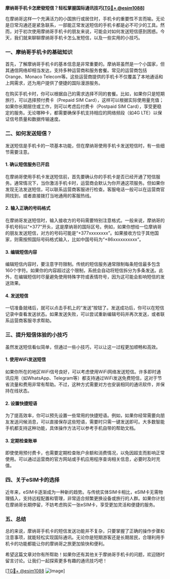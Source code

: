 **摩纳哥手机卡怎麽發短信？轻松掌握国际通讯技巧[[TG💪+ @esim1088](https://t.me/s/esim1088)]**

在摩纳哥这样一个充满活力的小国旅行或居住时，手机卡的重要性不言而喻。无论是日常沟通还是紧急联系，一部能正常发送短信的手机卡都是必不可少的工具。然而，对于初次使用摩纳哥手机卡的朋友来说，可能会对如何发送短信感到困惑。今天，我们就来聊聊摩纳哥手机卡怎么发短信，以及一些实用的小技巧。

### 一、摩纳哥手机卡的基础知识

首先，了解摩纳哥手机卡的基本信息是非常重要的。摩纳哥虽然是一个小国家，但其通信网络却相当发达，支持多种运营商和服务套餐。常见的运营商包括Orange、Monaco Telecom等。这些运营商提供的手机卡不仅覆盖了本地通话和上网需求，还为用户提供了便捷的国际漫游服务。

在购买手机卡时，你可以根据自己的需求选择不同的套餐。比如，如果你只是短期旅行，可以选择预付费卡（Prepaid SIM Card），这样可以根据实际使用量充值；如果你长期居住或工作，则可以考虑后付费卡（Postpaid SIM Card），享受更稳定的服务。无论哪种卡，都需要确保手机支持相应的网络频段（如4G LTE）以保证信号质量和数据传输速度。

### 二、如何发送短信？

发送短信是手机卡的一项基本功能，但在摩纳哥使用手机卡发送短信时，有一些细节需要注意。

#### 1. 确认短信服务已开启

在摩纳哥使用手机卡发送短信前，首先要确认你的手机卡是否已经开通了短信服务。通常情况下，当你激活手机卡时，运营商会默认为你开通这项服务。但如果你发现无法发送短信，可以联系运营商客服进行检查。客服电话一般可以在运营商官网找到，或者直接拨打当地通用的客服热线。

#### 2. 输入正确的号码格式

在摩纳哥发送短信时，输入接收方的号码需要特别注意格式。一般来说，摩纳哥的手机号码以“+377”开头，这是摩纳哥的国际区号。例如，如果你想给一位摩纳哥的朋友发送短信，对方的号码可能是“+377xxxxxxxx”。如果接收方位于其他国家，则需按照国际号码格式输入，比如中国号码为“+86xxxxxxxxxx”。

#### 3. 编辑短信内容

编辑短信内容时，要注意字符限制。传统的短信服务通常限制每条短信最多包含160个字符。如果你的内容超过这个限制，系统会自动将短信拆分为多条发送。此外，在编辑短信时尽量避免使用特殊字符或表情符号，因为这可能会影响短信的发送效果。

#### 4. 发送短信

一切准备就绪后，就可以点击手机上的“发送”按钮了。发送成功后，你可以在短信记录中查看发送状态。如果发送失败，可以尝试重新编辑号码并再次发送，或者联系运营商客服寻求帮助。

### 三、提升短信体验的小技巧

虽然发送短信看似简单，但通过一些小技巧，可以让这一过程更加顺畅和高效。

#### 1. 使用WiFi发送短信

如果你所在的地区WiFi信号良好，可以考虑使用WiFi网络发送短信。许多即时通讯应用（如WhatsApp、Telegram等）都支持通过WiFi发送免费短信，这对于节省流量和费用非常有帮助。不过，这种方式需要对方也安装相同的通讯软件，并保持在线状态。

#### 2. 设置快捷短语

为了提高效率，你可以预先设置一些常用的快捷短语。例如，如果你经常需要向朋友发送问候消息，可以直接保存这些短语，需要时只需一键发送即可。大多数智能手机都支持这种功能，具体操作方法可以参考手机自带的帮助文档。

#### 3. 定期检查账单

即使使用预付费卡，也需要定期检查账户余额和消费情况，以免因超支而影响正常使用。可以通过运营商的官方网站或手机应用程序查询相关信息，必要时及时充值。

### 四、关于eSIM卡的选择

近年来，eSIM卡逐渐成为一种新的趋势。与传统实体SIM卡相比，eSIM卡无需物理插入，支持远程配置和管理，非常适合频繁更换设备或旅行的人群。如果你计划在摩纳哥长期停留，不妨考虑购买一张eSIM卡，享受更加灵活和便捷的服务。

### 五、总结

总的来说，摩纳哥手机卡的短信发送功能并不复杂，只要掌握了正确的操作步骤和注意事项，就能轻松实现国际通讯。无论你是短期游客还是长期居民，合理利用手机卡的功能都能让你的摩纳哥之旅更加愉快和便利。

希望这篇文章对你有所帮助！如果你还有其他关于摩纳哥手机卡的问题，欢迎随时留言讨论。让我们一起探索更多有趣的通讯技巧吧！

[[TG💪+ @esim1088](https://t.me/s/esim1088) ![Image](https://i.postimg.cc/4NQfJmqS/Snipaste-2025-05-13-00-14-12.png)]